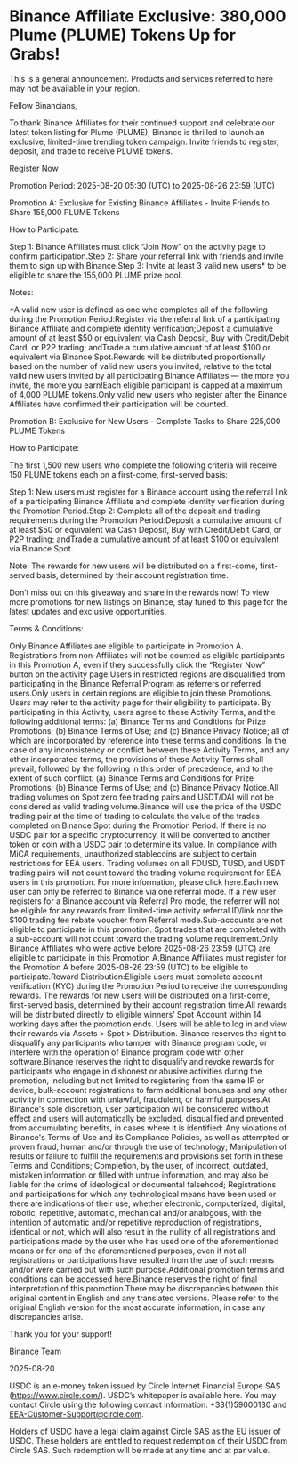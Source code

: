 # Binance Affiliate Exclusive: 380,000 Plume (PLUME) Tokens Up for Grabs!

This is a general announcement. Products and services referred to here may not be available in your region.

Fellow Binancians,

To thank Binance Affiliates for their continued support and celebrate our latest token listing for Plume (PLUME), Binance is thrilled to launch an exclusive, limited-time trending token campaign. Invite friends to register, deposit, and trade to receive PLUME tokens.

Register Now

Promotion Period: 2025-08-20 05:30 (UTC) to 2025-08-26 23:59 (UTC) 

Promotion A: Exclusive for Existing Binance Affiliates - Invite Friends to Share 155,000 PLUME Tokens

How to Participate: 

Step 1: Binance Affiliates must click “Join Now” on the activity page to confirm participation.Step 2: Share your referral link with friends and invite them to sign up with Binance.Step 3: Invite at least 3 valid new users* to be eligible to share the 155,000 PLUME prize pool. 

Notes:

*A valid new user is defined as one who completes all of the following during the Promotion Period:Register via the referral link of a participating Binance Affiliate and complete identity verification;Deposit a cumulative amount of at least $50 or equivalent via Cash Deposit, Buy with Credit/Debit Card, or P2P trading; andTrade a cumulative amount of at least $100 or equivalent via Binance Spot.Rewards will be distributed proportionally based on the number of valid new users you invited, relative to the total valid new users invited by all participating Binance Affiliates — the more you invite, the more you earn!Each eligible participant is capped at a maximum of 4,000 PLUME tokens.Only valid new users who register after the Binance Affiliates have confirmed their participation will be counted.

Promotion B: Exclusive for New Users - Complete Tasks to Share 225,000 PLUME Tokens

How to Participate:

The first 1,500 new users who complete the following criteria will receive 150 PLUME tokens each on a first-come, first-served basis:

Step 1: New users must register for a Binance account using the referral link of a participating Binance Affiliate and complete identity verification during the Promotion Period.Step 2: Complete all of the deposit and trading requirements during the Promotion Period:Deposit a cumulative amount of at least $50 or equivalent via Cash Deposit, Buy with Credit/Debit Card, or P2P trading; andTrade a cumulative amount of at least $100 or equivalent via Binance Spot.

Note: The rewards for new users will be distributed on a first-come, first-served basis, determined by their account registration time.

Don’t miss out on this giveaway and share in the rewards now! To view more promotions for new listings on Binance, stay tuned to this page for the latest updates and exclusive opportunities.

Terms & Conditions:

Only Binance Affiliates are eligible to participate in Promotion A. Registrations from non-Affiliates will not be counted as eligible participants in this Promotion A, even if they successfully click the “Register Now” button on the activity page.Users in restricted regions are disqualified from participating in the Binance Referral Program as referrers or referred users.Only users in certain regions are eligible to join these Promotions. Users may refer to the activity page for their eligibility to participate. By participating in this Activity, users agree to these Activity Terms, and the following additional terms: (a) Binance Terms and Conditions for Prize Promotions; (b) Binance Terms of Use; and (c) Binance Privacy Notice; all of which are incorporated by reference into these terms and conditions. In the case of any inconsistency or conflict between these Activity Terms, and any other incorporated terms, the provisions of these Activity Terms shall prevail, followed by the following in this order of precedence, and to the extent of such conflict: (a) Binance Terms and Conditions for Prize Promotions; (b) Binance Terms of Use; and (c) Binance Privacy Notice.All trading volumes on Spot zero fee trading pairs and USDT/DAI will not be considered as valid trading volume.Binance will use the price of the USDC trading pair at the time of trading to calculate the value of the trades completed on Binance Spot during the Promotion Period. If there is no USDC pair for a specific cryptocurrency, it will be converted to another token or coin with a USDC pair to determine its value. In compliance with MiCA requirements, unauthorized stablecoins are subject to certain restrictions for EEA users. Trading volumes on all FDUSD, TUSD, and USDT trading pairs will not count toward the trading volume requirement for EEA users in this promotion. For more information, please click here.Each new user can only be referred to Binance via one referral mode. If a new user registers for a Binance account via Referral Pro mode, the referrer will not be eligible for any rewards from limited-time activity referral ID/link nor the $100 trading fee rebate voucher from Referral mode.Sub-accounts are not eligible to participate in this promotion. Spot trades that are completed with a sub-account will not count toward the trading volume requirement.Only Binance Affiliates who were active before 2025-08-26 23:59 (UTC) are eligible to participate in this Promotion A.Binance Affiliates must register for the Promotion A before 2025-08-26 23:59 (UTC) to be eligible to participate.Reward Distribution:Eligible users must complete account verification (KYC) during the Promotion Period to receive the corresponding rewards. The rewards for new users will be distributed on a first-come, first-served basis, determined by their account registration time.All rewards will be distributed directly to eligible winners’ Spot Account within 14 working days after the promotion ends. Users will be able to log in and view their rewards via Assets > Spot > Distribution. Binance reserves the right to disqualify any participants who tamper with Binance program code, or interfere with the operation of Binance program code with other software.Binance reserves the right to disqualify and revoke rewards for participants who engage in dishonest or abusive activities during the promotion, including but not limited to registering from the same IP or device, bulk-account registrations to farm additional bonuses and any other activity in connection with unlawful, fraudulent, or harmful purposes.At Binance's sole discretion, user participation will be considered without effect and users will automatically be excluded, disqualified and prevented from accumulating benefits, in cases where it is identified: Any violations of Binance's Terms of Use and its Compliance Policies, as well as attempted or proven fraud, human and/or through the use of technology; Manipulation of results or failure to fulfill the requirements and provisions set forth in these Terms and Conditions; Completion, by the user, of incorrect, outdated, mistaken information or filled with untrue information, and may also be liable for the crime of ideological or documental falsehood; Registrations and participations for which any technological means have been used or there are indications of their use, whether electronic, computerized, digital, robotic, repetitive, automatic, mechanical and/or analogous, with the intention of automatic and/or repetitive reproduction of registrations, identical or not, which will also result in the nullity of all registrations and participations made by the user who has used one of the aforementioned means or for one of the aforementioned purposes, even if not all registrations or participations have resulted from the use of such means and/or were carried out with such purpose.Additional promotion terms and conditions can be accessed here.Binance reserves the right of final interpretation of this promotion.There may be discrepancies between this original content in English and any translated versions. Please refer to the original English version for the most accurate information, in case any discrepancies arise.

Thank you for your support!

Binance Team

2025-08-20

USDC is an e-money token issued by Circle Internet Financial Europe SAS (https://www.circle.com/). USDC’s whitepaper is available here. You may contact Circle using the following contact information: +33(1)59000130 and EEA-Customer-Support@circle.com. 

Holders of USDC have a legal claim against Circle SAS as the EU issuer of USDC. These holders are entitled to request redemption of their USDC from Circle SAS. Such redemption will be made at any time and at par value.